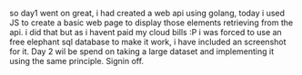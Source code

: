 so day1 went on great, i had created a web api using golang, today i used JS to create a basic web page to display those elements retrieving from the api.
i did that but as i havent paid my cloud bills :P i was forced to use an free elephant sql database to make it work, i have included an screenshot for it. 
Day 2 wil be spend on taking a large dataset and implementing it using the same principle.
Signin off.